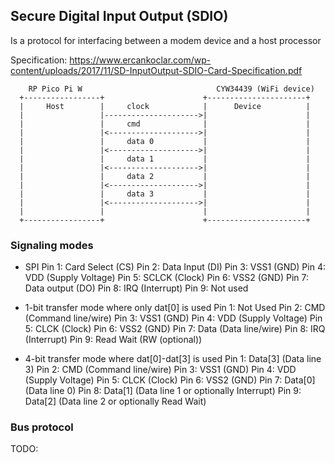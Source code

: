 ## Secure Digital Input Output (SDIO)
Is a protocol for interfacing between a modem device and a host processor

Specification: https://www.ercankoclar.com/wp-content/uploads/2017/11/SD-InputOutput-SDIO-Card-Specification.pdf

```
    RP Pico Pi W                              CYW34439 (WiFi device)
  +-----------------+                      +----------------------+
  |     Host        |     clock            |      Device          |
  |                 |--------------------->|                      |
  |                 |     cmd              |                      |
  |                 |<-------------------->|                      |
  |                 |     data 0           |                      |
  |                 |<-------------------->|                      |
  |                 |     data 1           |                      |
  |                 |<-------------------->|                      |
  |                 |     data 2           |                      |
  |                 |<-------------------->|                      |
  |                 |     data 3           |                      |
  |                 |<-------------------->|                      |
  |                 |                      |                      |
  +-----------------+                      +----------------------+
```

### Signaling modes
* SPI
Pin 1: Card Select (CS)
Pin 2: Data Input (DI)
Pin 3: VSS1 (GND)
Pin 4: VDD (Supply Voltage)
Pin 5: SCLCK (Clock)
Pin 6: VSS2 (GND)
Pin 7: Data output (DO)
Pin 8: IRQ (Interrupt)
Pin 9: Not used

* 1-bit transfer mode where only dat[0] is used
Pin 1: Not Used
Pin 2: CMD (Command line/wire)
Pin 3: VSS1 (GND)
Pin 4: VDD (Supply Voltage)
Pin 5: CLCK (Clock)
Pin 6: VSS2 (GND)
Pin 7: Data (Data line/wire)
Pin 8: IRQ (Interrupt)
Pin 9: Read Wait (RW (optional))

* 4-bit transfer mode where dat[0]-dat[3] is used
Pin 1: Data[3] (Data line 3)
Pin 2: CMD (Command line/wire)
Pin 3: VSS1 (GND)
Pin 4: VDD (Supply Voltage)
Pin 5: CLCK (Clock)
Pin 6: VSS2 (GND)
Pin 7: Data[0] (Data line 0)
Pin 8: Data[1] (Data line 1 or optionally Interrupt)
Pin 9: Data[2] (Data line 2 or optionally Read Wait)

### Bus protocol
TODO:
